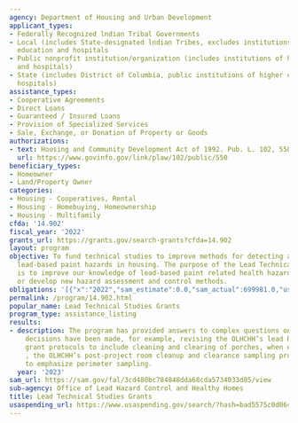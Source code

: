 ```yaml
---
agency: Department of Housing and Urban Development
applicant_types:
- Federally Recognized lndian Tribal Governments
- Local (includes State-designated lndian Tribes, excludes institutions of higher
  education and hospitals
- Public nonprofit institution/organization (includes institutions of higher education
  and hospitals)
- State (includes District of Columbia, public institutions of higher education and
  hospitals)
assistance_types:
- Cooperative Agreements
- Direct Loans
- Guaranteed / Insured Loans
- Provision of Specialized Services
- Sale, Exchange, or Donation of Property or Goods
authorizations:
- text: Housing and Community Development Act of 1992. Pub. L. 102, 550.
  url: https://www.govinfo.gov/link/plaw/102/public/550
beneficiary_types:
- Homeowner
- Land/Property Owner
categories:
- Housing - Cooperatives, Rental
- Housing - Homebuying, Homeownership
- Housing - Multifamily
cfda: '14.902'
fiscal_year: '2022'
grants_url: https://grants.gov/search-grants?cfda=14.902
layout: program
objective: To fund technical studies to improve methods for detecting and controlling
  lead-based paint hazards in housing. The purpose of the Lead Technical Studies program
  is to improve our knowledge of lead-based paint related health hazards, and to improve
  or develop new hazard assessment and control methods.
obligations: '[{"x":"2022","sam_estimate":0.0,"sam_actual":699981.0,"usa_spending_actual":699979.61},{"x":"2023","sam_estimate":2000000.0,"sam_actual":0.0,"usa_spending_actual":-12171.74},{"x":"2024","sam_estimate":1500000.0,"sam_actual":0.0,"usa_spending_actual":5553572.87}]'
permalink: /program/14.902.html
popular_name: Lead Technical Studies Grants
program_type: assistance_listing
results:
- description: The program has provided answers to complex questions on which policy
    decisions have been made, for example, revising the OLHCHH’s lead hazard reduction
    grant protocols to include cleaning and clearing of porches, when existing, and
    , the OLHCHH’s post-project room cleanup and clearance sampling protocols recommendations
    to emphasize perimeter sampling.
  year: '2023'
sam_url: https://sam.gov/fal/3cd480bc784848dda68cda5734033d05/view
sub-agency: Office of Lead Hazard Control and Healthy Homes
title: Lead Technical Studies Grants
usaspending_url: https://www.usaspending.gov/search/?hash=bad5575c0d064809d9fbdd9ff9da35ef
---
```

